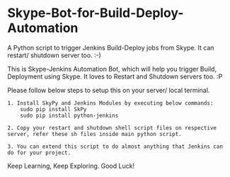 # Skype-Bot-for-Build-Deploy-Automation
A Python script to trigger Jenkins Build-Deploy jobs from Skype. It can restart/ shutdown server too. :-)


This is Skype-Jenkins Automation Bot, which will help you trigger Build, Deployment using Skype. 
It loves to Restart and Shutdown servers too. :P

Please follow below steps to setup this on your server/ local terminal.

	1. Install SkyPy and Jenkins Modules by executing below commands:
		sudo pip install SkPy
		sudo pip install python-jenkins
		
	2. Copy your restart and shutdown shell script files on respective server, refer these sh files inside main python script.
	
	3. You can extend this script to do almost anything that Jenkins can do for your project.

Keep Learning, Keep Exploring. Good Luck!
